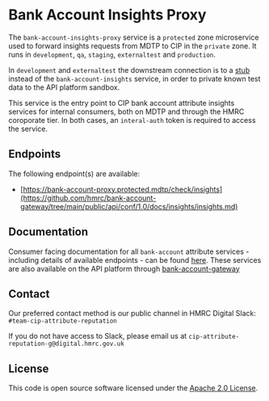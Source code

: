# Bank Account Insights Proxy

The `bank-account-insights-proxy` service is a `protected` zone microservice used to forward insights requests from MDTP to CIP in the `private` zone. It runs in `development`, `qa`, `staging`, `externaltest` and `production`. 

In  `development` and `externaltest` the downstream connection is to a [stub](https://github.com/hmrc/bank-account-insights-stub) instead of the `bank-account-insights` service, in order to private known test data to the API platform sandbox.

This service is the entry point to CIP bank account attribute insights services for internal consumers, both on MDTP and through the HMRC coroporate tier. In both cases, an `interal-auth` token is required to access the service.

## Endpoints

The following endpoint(s) are available:

* [https://bank-account-proxy.protected.mdtp/check/insights](https://github.com/hmrc/bank-account-gateway/tree/main/public/api/conf/1.0/docs/insights/insights.md)

## Documentation

Consumer facing documentation for all `bank-account` attribute services - including details of available endpoints - can be found [here](https://github.com/hmrc/bank-account-gateway). These services are also available on the API platform through [bank-account-gateway](https://github.com/hmrc/bank-account-gateway)

## Contact

Our preferred contact method is our public channel in HMRC Digital Slack: `#team-cip-attribute-reputation`

If you do not have access to Slack, please email us at `cip-attribute-reputation-g@digital.hmrc.gov.uk`

## License

This code is open source software licensed under the [Apache 2.0 License]("http://www.apache.org/licenses/LICENSE-2.0.html").